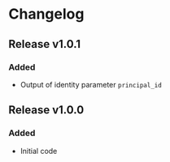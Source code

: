 # Changelog

## Release v1.0.1

### Added
- Output of identity parameter `principal_id` 
   
## Release v1.0.0

### Added

- Initial code
   